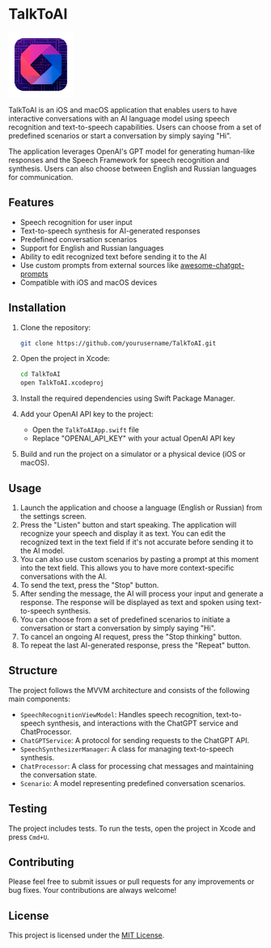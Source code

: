 # TalkToAI

![TalkToAI App Icon](TalkToAI/Assets.xcassets/AppIcon.appiconset/icon-128x128.png)

TalkToAI is an iOS and macOS application that enables users to have interactive conversations with an AI language model using speech recognition and text-to-speech capabilities. Users can choose from a set of predefined scenarios or start a conversation by simply saying "Hi".

The application leverages OpenAI's GPT model for generating human-like responses and the Speech Framework for speech recognition and synthesis. Users can also choose between English and Russian languages for communication.

## Features

- Speech recognition for user input
- Text-to-speech synthesis for AI-generated responses
- Predefined conversation scenarios
- Support for English and Russian languages
- Ability to edit recognized text before sending it to the AI
- Use custom prompts from external sources like [awesome-chatgpt-prompts](https://github.com/f/awesome-chatgpt-prompts)
- Compatible with iOS and macOS devices

## Installation

1. Clone the repository:

   ```bash
   git clone https://github.com/yourusername/TalkToAI.git
   ```

1. Open the project in Xcode:

   ```bash
   cd TalkToAI
   open TalkToAI.xcodeproj
   ```

1. Install the required dependencies using Swift Package Manager.

1. Add your OpenAI API key to the project:

   - Open the `TalkToAIApp.swift` file
   - Replace "OPENAI_API_KEY" with your actual OpenAI API key

1. Build and run the project on a simulator or a physical device (iOS or macOS).

## Usage

1. Launch the application and choose a language (English or Russian) from the settings screen.
1. Press the "Listen" button and start speaking. The application will recognize your speech and display it as text. You can edit the recognized text in the text field if it's not accurate before sending it to the AI model.
1. You can also use custom scenarios by pasting a prompt at this moment into the text field. This allows you to have more context-specific conversations with the AI.
1. To send the text, press the "Stop" button.
1. After sending the message, the AI will process your input and generate a response. The response will be displayed as text and spoken using text-to-speech synthesis.
1. You can choose from a set of predefined scenarios to initiate a conversation or start a conversation by simply saying "Hi".
1. To cancel an ongoing AI request, press the "Stop thinking" button.
1. To repeat the last AI-generated response, press the "Repeat" button.

## Structure

The project follows the MVVM architecture and consists of the following main components:

- `SpeechRecognitionViewModel`: Handles speech recognition, text-to-speech synthesis, and interactions with the ChatGPT service and ChatProcessor.
- `ChatGPTService`: A protocol for sending requests to the ChatGPT API.
- `SpeechSynthesizerManager`: A class for managing text-to-speech synthesis.
- `ChatProcessor`: A class for processing chat messages and maintaining the conversation state.
- `Scenario`: A model representing predefined conversation scenarios.

## Testing

The project includes tests. To run the tests, open the project in Xcode and press `Cmd+U`.

## Contributing

Please feel free to submit issues or pull requests for any improvements or bug fixes. Your contributions are always welcome!

## License

This project is licensed under the [MIT License](LICENSE).
